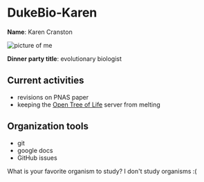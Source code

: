# DukeBio-Karen

**Name**: Karen Cranston

![picture of me](https://avatars1.githubusercontent.com/u/312034?v=3&s=460)

**Dinner party title**: evolutionary biologist

## Current activities

* revisions on PNAS paper
* keeping the [Open Tree of Life](https://tree.opentreeoflife.org) server from melting

## Organization tools

* git
* google docs
* GitHub issues

What is your favorite organism to study?
I don't study organisms :(

